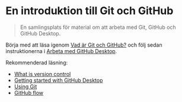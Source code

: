 # En introduktion till Git och GitHub

> En samlingsplats för material om att arbeta med Git, GitHub och GitHub
> Desktop.

Börja med att läsa igenom [Vad är Git och GitHub?](what-are-git-and-github.md)
och följ sedan instruktionerna i [Arbeta med GitHub
Desktop](working-with-github-desktop.md).

Rekommenderad läsning:

- [What is version control](https://www.atlassian.com/git/tutorials/what-is-version-control)
- [Getting started with GitHub Desktop](https://help.github.com/en/desktop/getting-started-with-github-desktop)
- [Using Git](https://help.github.com/en/github/using-git)
- [GitHub flow](https://guides.github.com/introduction/flow/)
